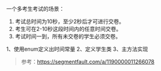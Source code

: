 一个多考生考试的场景：

1. 考试总时间为10秒，至少2秒后才可进行交卷。
2. 考生可在2-10秒这段时间内的任意时间交卷。
3. 考试时间一到，所有未交卷的学生必须交卷。

1、使用enum定义出时间常量
2、定义学生类
3、主方法实现

>参考：https://segmentfault.com/a/1190000011266078